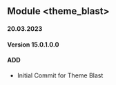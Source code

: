 ## Module <theme_blast>

#### 20.03.2023
#### Version 15.0.1.0.0
#### ADD
- Initial Commit for Theme Blast 


